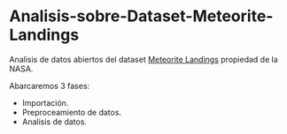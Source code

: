 # Analisis-sobre-Dataset-Meteorite-Landings
Analisis de datos abiertos del dataset [Meteorite Landings](https://data.nasa.gov/Space-Science/Meteorite-Landings/gh4g-9sfh) propiedad de la NASA.

Abarcaremos 3 fases:
* Importación.
* Preproceamiento de datos.
*  Analisis de datos.
